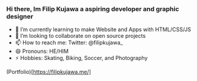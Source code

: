 ### Hi there, Im Filip Kujawa a aspiring developer and graphic designer




- 🌱 I’m currently learning to make Website and Apps with HTML/CSS/JS
- 🤝 I’m looking to collaborate on open source projects
- 📫 How to reach me: Twitter: @filipkujawa_ 
- 😄 Pronouns: HE/HIM
- ⚡ Hobbies: Skating, Biking, Soccer, and Photography

(Portfolio)[https://filipkujawa.me/]
